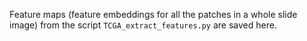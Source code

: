 Feature maps (feature embeddings for all the patches in a whole slide image) from the script `TCGA_extract_features.py` are saved here.